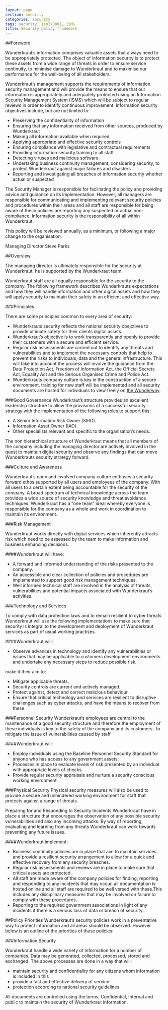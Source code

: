 ```yaml
---
layout: page
section: security
categories: security
tags: security, iso270001, ISMS
title: Security policy framework
---
```

##Foreword

Wunderkraut’s information comprises valuable assets that always need to be appropriately protected. The object of information security is to protect these assets from a wide range of threats in order to ensure service continuity, to minimise damage to Wunderkraut and to maximise our performance for the well-being of all stakeholders.

Wunderkraut’s management supports the requirements of information security management and will provide the means to ensure that our information is appropriately and adequately protected using an Information Security Management System (ISMS) which will be subject to regular reviews in order to identify continuous improvement. Information security objectives include, but are not limited to:

* Preserving the confidentiality of information
* Ensuring that any information received from other sources, produced by Wunderkraut
* Making all information available when required
* Applying appropriate and effective security controls
* Ensuring compliance with legislative and contractual requirements
* Providing information security training to all staff
* Detecting viruses and malicious software
* Undertaking business continuity management, considering security, to protect Wunderkraut against major failures and disasters
* Reporting and investigating all breaches of information security whether actual or suspected

The Security Manager is responsible for facilitating the policy and providing advice and guidance on its implementation. However, all managers are responsible for communicating and implementing relevant security policies and procedures within their areas and all staff are responsible for being aware of these policies are reporting any suspected or actual non-compliance. Information security is the responsibility of all within Wunderkraut.

This policy will be reviewed annually, as a minimum, or following a major change to the organisation.

Managing Director
Steve Parks

##Overview

The managing director is ultimately responsible for the security at Wunderkraut, he is supported by the Wunderkraut team.

Wunderkraut staff are all equally responsible for the security to the company. The following framework describes Wunderkrauts expectations and how they will handle information and other digital assets and how they will apply security to maintain their safety in an efficient and effective way.

###Principles

There are some principles common to every area of security:

* Wunderkrauts security reflects the national security obejctives to provide ultimate safety for their clients digital assets.
* Wunderkraut’s objective is to work transparently and openly to provide their customers with a secure and efficient service.
* Regular risk assessments are carried out to identify any threats and vulnerabilities and to implement the necessary controls that help to prevent the risks to individuals, data and the general infrastructure. This will take into account the process will involve the guidance from the Data Protection Act, Freedom of Information Act, the Official Secrets Act, Equality Act and the Serious Organised Crime and Police Act.
* Wunderkrauts company culture is key in the construction of a secure environment, training for new staff will be implemented and all security documents are hosted for individuals to view freely on [the Wunderway](way.wunder.co.uk).

###Good Governance
Wunderkraut’s structure provides an excellent leadership structure to allow the provisions of a successful security strategy with the implementation of the following roles to support this:

* A Senior Information Risk Owner (SIRO).
* Information Asset Owner (IAO).
* Other specialists relevant and specific to the organisation’s needs.

The non hierarchical structure of Wunderkraut means that all members of the company including the managing director are actively involved in the quest to maintain digital security and observe any findings that can move Wunderkrauts security strategy forward.

###Culture and Awareness

Wunderkraut’s open and involved company culture enthuses a security forward ethos supported by all users and employees of the company. With all users to a certain extent being accountable for the security of the company. A broad spectrum of technical knowledge across the team provides a wide source of security knowledge and threat avoidance techniques. Wunderkraut has a “one team” ideal whereby everyone is responsible for the company as a whole and work in coordination to maintain its environment.

###Risk Management

Wunderkraut works directly with digital services which inherently attracts risk which need to be assessed by the team to make information and business enhancing decisions.

####Wunderkraut will have:

* A forward and informed understanding of the risks presented to the company.
* An accessible and clear collection of policies and procedures are implemented to support good risk management techniques.
* Well informed technical staff are involved in the analysis of threats, vulnerabilities and potential impacts associated with Wunderkraut’s activities.

###Technology and Services

To comply with data protection laws and to remain resilient to cyber threats Wunderkraut will use the following implementations to make sure that security is integral to the development and deployment of Wunderkraut services as part of usual working practises.

####Wunderkraut will:

* Observe advances in technology and identify any vulnerabilities or issues that may be applicable to customers development environments and undertake any necessary steps to reduce possible risk.

make it their aim to:

* Mitigate applicable threats.
* Security controls are current and actively managed.
* Protect against, detect and correct malicious behaviour.
* Ensure that critical technology and services are resilient to disruptive challenges such as cyber attacks, and have the means to recover from these.

###Personnel Security
Wunderkraut’s employees are central to the maintenance of a good security structure and therefore the employment of these individuals is key to the safety of the company and its customers. To mitigate the issue of vulnerabilities caused by staff

####Wunderkraut will:

* Employ individuals using the Baseline Personnel Security Standard for anyone who has access to any government assets.
* Processes in place to evaluate levels of risk presented by an individual with appropriate levels of checks.
* Provide regular security appraisals and nurture a security conscious working environment

###Physical Security
Physical security measures will also be used to provide a secure and unhindered working environment for staff that protects against a range of threats.

Preparing for and Responding to Security Incidents
Wunderkraut have in place a structure that encourages the observation of any possible security vulnerabilities and also any incoming attacks. By way of reporting, evaluating and learning from any threats Wunderkraut can work towards preventing any future issues.

####Wunderkraut implement:

* Business continuity policies are in place that aim to maintain services and provide a resilient security arrangement to allow for a quick and effective recovery from any security breaches.
* Regular risk assessments and reviews are in place to make sure that critical assets are protected.
* All staff are made aware of the company policies for finding, reporting and responding to any incidents that may occur, all documentation is hosted online and all staff are required to be well versed with these.This includes any disciplinary measures that may be involved on failure to comply with these procedures.
* Reporting to the required government associations in light of any incidents if there is a serious loss of data or breach of security.

##Policy Priorities
Wunderkraut’s security policies work in a preventative way to protect information and all areas should be observed. However below is an outline of the priorities of these policies:

###Information Security

Wunderkraut handle a wide variety of information for a number of companies. Data may be generated, collected, processed, stored and exchanged. The above processes are done in a way that will;

* maintain security and confidentiality for any citizens whom information is included in this
* provide a fast and effective delivery of service
* protection according to national security guidelines

All documents are controlled using the terms, Confidential, Internal and public to maintain the security of Wunderkraut information.

